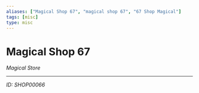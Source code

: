 ```yaml
---
aliases: ["Magical Shop 67", "magical shop 67", "67 Shop Magical"]
tags: [misc]
type: misc
---
```


# Magical Shop 67

*Magical Store*

---
*ID: SHOP00066*
